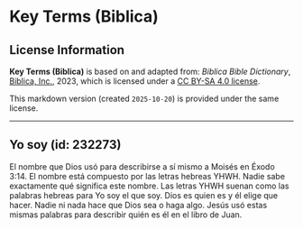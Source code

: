 # Key Terms (Biblica)

## License Information

**Key Terms (Biblica)** is based on and adapted from: _Biblica Bible Dictionary_, [Biblica, Inc.](https://www.biblica.com/), 2023, which is licensed under a [CC BY-SA 4.0 license](https://creativecommons.org/licenses/by-sa/4.0/legalcode.en).

This markdown version (created `2025-10-20`) is provided under the same license.



--------------------------------

## Yo soy (id: 232273)

El nombre que Dios usó para describirse a sí mismo a Moisés en Éxodo 3:14\. El nombre está compuesto por las letras hebreas YHWH. Nadie sabe exactamente qué significa este nombre. Las letras YHWH suenan como las palabras hebreas para Yo soy el que soy. Dios es quien es y él elige que hacer. Nadie ni nada hace que Dios sea o haga algo. Jesús usó estas mismas palabras para describir quién es él en el libro de Juan.


